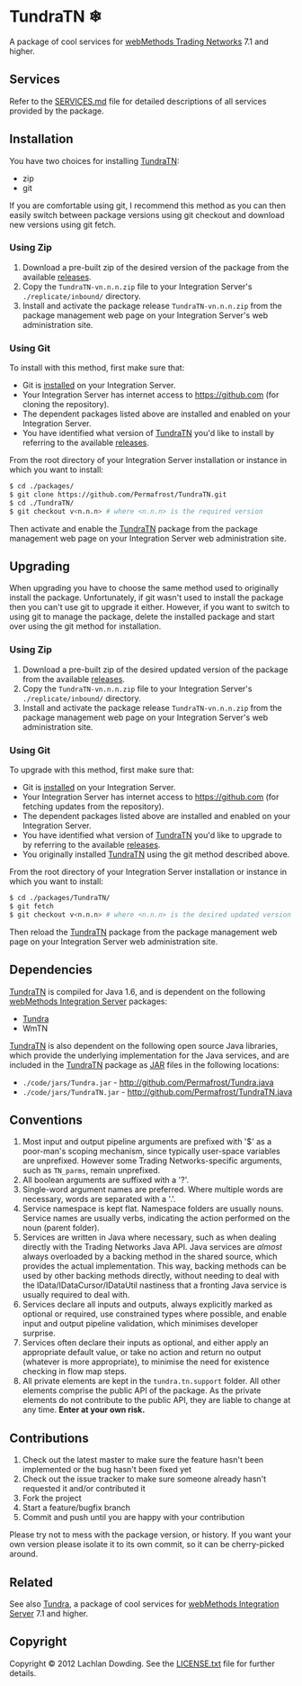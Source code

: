 # TundraTN ❄

A package of cool services for [webMethods Trading Networks] 7.1 and
higher.

## Services

Refer to the [SERVICES.md] file for detailed descriptions of all
services provided by the package.

## Installation

You have two choices for installing [TundraTN]:

* zip
* git

If you are comfortable using git, I recommend this method as you can
then easily switch between package versions using git checkout and
download new versions using git fetch.

### Using Zip

1. Download a pre-built zip of the desired version of the package
   from the available [releases].
2. Copy the `TundraTN-vn.n.n.zip` file to your Integration Server's
   `./replicate/inbound/` directory.
3. Install and activate the package release `TundraTN-vn.n.n.zip`
   from the package management web page on your Integration Server's
   web administration site.

### Using Git

To install with this method, first make sure that:

* Git is [installed](http://git-scm.com/downloads) on your
  Integration Server.
* Your Integration Server has internet access to https://github.com
  (for cloning the repository).
* The dependent packages listed above are installed and enabled on
  your Integration Server.
* You have identified what version of [TundraTN] you'd like to
  install by referring to the available [releases].

From the root directory of your Integration Server installation or
instance in which you want to install:

```sh
$ cd ./packages/
$ git clone https://github.com/Permafrost/TundraTN.git
$ cd ./TundraTN/
$ git checkout v<n.n.n> # where <n.n.n> is the required version
```

Then activate and enable the [TundraTN] package from the package
management web page on your Integration Server web administration
site.

## Upgrading

When upgrading you have to choose the same method used to originally
install the package. Unfortunately, if git wasn't used to install
the package then you can't use git to upgrade it either. However, if
you want to switch to using git to manage the package, delete the
installed package and start over using the git method for
installation.

### Using Zip

1. Download a pre-built zip of the desired updated version of the
   package from the available [releases].
2. Copy the `TundraTN-vn.n.n.zip` file to your Integration Server's
   `./replicate/inbound/` directory.
3. Install and activate the package release `TundraTN-vn.n.n.zip`
   from the package management web page on your Integration Server's
   web administration site.

### Using Git

To upgrade with this method, first make sure that:

* Git is [installed](http://git-scm.com/downloads) on your
  Integration Server.
* Your Integration Server has internet access to https://github.com
  (for fetching updates from the repository).
* The dependent packages listed above are installed and enabled on
  your Integration Server.
* You have identified what version of [TundraTN] you'd like to
  upgrade to by referring to the available [releases].
* You originally installed [TundraTN] using the git method described
  above.

From the root directory of your Integration Server installation or
instance in which you want to install:

```sh
$ cd ./packages/TundraTN/
$ git fetch
$ git checkout v<n.n.n> # where <n.n.n> is the desired updated version
```

Then reload the [TundraTN] package from the package management web
page on your Integration Server web administration site.

## Dependencies

[TundraTN] is compiled for Java 1.6, and is dependent on the
following [webMethods Integration Server] packages:

* [Tundra]
* WmTN

[TundraTN] is also dependent on the following open source Java
libraries, which provide the underlying implementation for the Java
services, and are included in the [TundraTN] package as [JAR] files
in the following locations:

* `./code/jars/Tundra.jar` - http://github.com/Permafrost/Tundra.java
* `./code/jars/TundraTN.jar` - http://github.com/Permafrost/TundraTN.java

## Conventions

1. Most input and output pipeline arguments are prefixed with '$' as
   a poor-man's scoping mechanism, since typically user-space
   variables are unprefixed. However some Trading Networks-specific
   arguments, such as `TN_parms`, remain unprefixed.
2. All boolean arguments are suffixed with a '?'.
3. Single-word argument names are preferred. Where multiple words are
   necessary, words are separated with a '.'.
4. Service namespace is kept flat. Namespace folders are usually
   nouns. Service names are usually verbs, indicating the action
   performed on the noun (parent folder).
5. Services are written in Java where necessary, such as when dealing
   directly with the Trading Networks Java API. Java services are
   *almost* always overloaded by a backing method in the shared
   source, which provides the actual implementation. This way,
   backing methods can be used by other backing methods directly,
   without needing to deal with the IData/IDataCursor/IDataUtil
   nastiness that a fronting Java service is usually required to
   deal with.
6. Services declare all inputs and outputs, always explicitly marked
   as optional or required, use constrained types where possible,
   and enable input and output pipeline validation, which minimises
   developer surprise.
7. Services often declare their inputs as optional, and either apply
   an appropriate default value, or take no action and return no
   output (whatever is more appropriate), to minimise the need for
   existence checking in flow map steps.
8. All private elements are kept in the `tundra.tn.support` folder.
   All other elements comprise the public API of the package. As the
   private elements do not contribute to the public API, they are
   liable to change at any time. **Enter at your own risk.**

## Contributions

1. Check out the latest master to make sure the feature hasn't been
   implemented or the bug hasn't been fixed yet
2. Check out the issue tracker to make sure someone already hasn't
   requested it and/or contributed it
3. Fork the project
4. Start a feature/bugfix branch
5. Commit and push until you are happy with your contribution

Please try not to mess with the package version, or history. If you
want your own version please isolate it to its own commit, so it can
be cherry-picked around.

## Related

See also [Tundra](https://github.com/Permafrost/Tundra), a package
of cool services for [webMethods Integration Server] 7.1 and higher.

## Copyright

Copyright &copy; 2012 Lachlan Dowding. See the [LICENSE.txt] file for
further details.

[JAR]: <http://en.wikipedia.org/wiki/JAR_(file_format)>
[LICENSE.txt]: <https://raw.githubusercontent.com/Permafrost/TundraTN/master/LICENSE.txt>
[releases]: <https://github.com/Permafrost/TundraTN/releases>
[SERVICES.md]: <https://github.com/Permafrost/TundraTN/blob/master/SERVICES.md>
[Tundra]: <https://github.com/Permafrost/Tundra>
[Tundra.java]: <https://github.com/Permafrost/Tundra.java>
[TundraTN]: <https://github.com/Permafrost/TundraTN>
[TundraTN.java]: <https://github.com/Permafrost/TundraTN.java>
[webMethods Integration Server]: <http://www.softwareag.com/corporate/products/wm/integration/products/ai/overview/default.asp>
[webMethods Trading Networks]: <http://www.softwareag.com/corporate/products/wm/integration/products/b2b/overview/default.asp>

